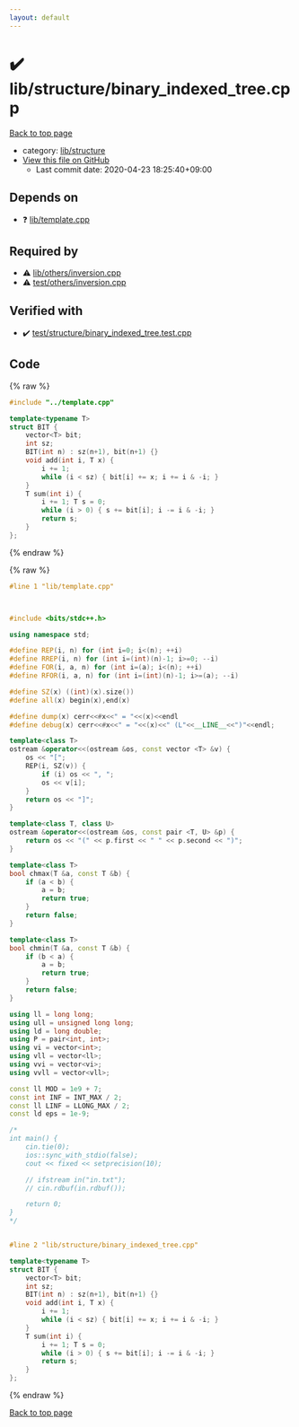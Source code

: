 ```yaml
---
layout: default
---
```


<!-- mathjax config similar to math.stackexchange -->
<script type="text/javascript" async
  src="https://cdnjs.cloudflare.com/ajax/libs/mathjax/2.7.5/MathJax.js?config=TeX-MML-AM_CHTML">
</script>
<script type="text/x-mathjax-config">
  MathJax.Hub.Config({
    TeX: { equationNumbers: { autoNumber: "AMS" }},
    tex2jax: {
      inlineMath: [ ['$','$'] ],
      processEscapes: true
    },
    "HTML-CSS": { matchFontHeight: false },
    displayAlign: "left",
    displayIndent: "2em"
  });
</script>

<script type="text/javascript" src="https://cdnjs.cloudflare.com/ajax/libs/jquery/3.4.1/jquery.min.js"></script>
<script src="https://cdn.jsdelivr.net/npm/jquery-balloon-js@1.1.2/jquery.balloon.min.js" integrity="sha256-ZEYs9VrgAeNuPvs15E39OsyOJaIkXEEt10fzxJ20+2I=" crossorigin="anonymous"></script>
<script type="text/javascript" src="../../../assets/js/copy-button.js"></script>
<link rel="stylesheet" href="../../../assets/css/copy-button.css" />


# :heavy_check_mark: lib/structure/binary_indexed_tree.cpp

<a href="../../../index.html">Back to top page</a>

* category: <a href="../../../index.html#c4d905b3311a5371af1ce28a5d3ead13">lib/structure</a>
* <a href="{{ site.github.repository_url }}/blob/master/lib/structure/binary_indexed_tree.cpp">View this file on GitHub</a>
    - Last commit date: 2020-04-23 18:25:40+09:00




## Depends on

* :question: <a href="../template.cpp.html">lib/template.cpp</a>


## Required by

* :warning: <a href="../others/inversion.cpp.html">lib/others/inversion.cpp</a>
* :warning: <a href="../../test/others/inversion.cpp.html">test/others/inversion.cpp</a>


## Verified with

* :heavy_check_mark: <a href="../../../verify/test/structure/binary_indexed_tree.test.cpp.html">test/structure/binary_indexed_tree.test.cpp</a>


## Code

<a id="unbundled"></a>
{% raw %}
```cpp
#include "../template.cpp"

template<typename T>
struct BIT {
    vector<T> bit;
    int sz;
    BIT(int n) : sz(n+1), bit(n+1) {}
    void add(int i, T x) {
        i += 1;
        while (i < sz) { bit[i] += x; i += i & -i; }
    }
    T sum(int i) {
        i += 1; T s = 0;
        while (i > 0) { s += bit[i]; i -= i & -i; }
        return s;
    }
};

```
{% endraw %}

<a id="bundled"></a>
{% raw %}
```cpp
#line 1 "lib/template.cpp"



#include <bits/stdc++.h>

using namespace std;

#define REP(i, n) for (int i=0; i<(n); ++i)
#define RREP(i, n) for (int i=(int)(n)-1; i>=0; --i)
#define FOR(i, a, n) for (int i=(a); i<(n); ++i)
#define RFOR(i, a, n) for (int i=(int)(n)-1; i>=(a); --i)

#define SZ(x) ((int)(x).size())
#define all(x) begin(x),end(x)

#define dump(x) cerr<<#x<<" = "<<(x)<<endl
#define debug(x) cerr<<#x<<" = "<<(x)<<" (L"<<__LINE__<<")"<<endl;

template<class T>
ostream &operator<<(ostream &os, const vector <T> &v) {
    os << "[";
    REP(i, SZ(v)) {
        if (i) os << ", ";
        os << v[i];
    }
    return os << "]";
}

template<class T, class U>
ostream &operator<<(ostream &os, const pair <T, U> &p) {
    return os << "(" << p.first << " " << p.second << ")";
}

template<class T>
bool chmax(T &a, const T &b) {
    if (a < b) {
        a = b;
        return true;
    }
    return false;
}

template<class T>
bool chmin(T &a, const T &b) {
    if (b < a) {
        a = b;
        return true;
    }
    return false;
}

using ll = long long;
using ull = unsigned long long;
using ld = long double;
using P = pair<int, int>;
using vi = vector<int>;
using vll = vector<ll>;
using vvi = vector<vi>;
using vvll = vector<vll>;

const ll MOD = 1e9 + 7;
const int INF = INT_MAX / 2;
const ll LINF = LLONG_MAX / 2;
const ld eps = 1e-9;

/*
int main() {
    cin.tie(0);
    ios::sync_with_stdio(false);
    cout << fixed << setprecision(10);

    // ifstream in("in.txt");
    // cin.rdbuf(in.rdbuf());

    return 0;
}
*/


#line 2 "lib/structure/binary_indexed_tree.cpp"

template<typename T>
struct BIT {
    vector<T> bit;
    int sz;
    BIT(int n) : sz(n+1), bit(n+1) {}
    void add(int i, T x) {
        i += 1;
        while (i < sz) { bit[i] += x; i += i & -i; }
    }
    T sum(int i) {
        i += 1; T s = 0;
        while (i > 0) { s += bit[i]; i -= i & -i; }
        return s;
    }
};

```
{% endraw %}

<a href="../../../index.html">Back to top page</a>

